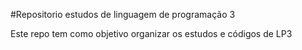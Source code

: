 #Repositorio estudos de linguagem de programação 3

Este repo tem como objetivo organizar os estudos e códigos de LP3
